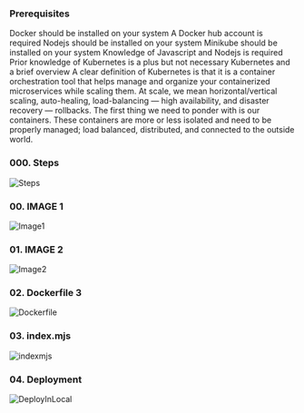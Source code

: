 ### Prerequisites
Docker should be installed on your system
A Docker hub account is required
Nodejs should be installed on your system
Minikube should be installed on your system
Knowledge of Javascript and Nodejs is required
Prior knowledge of Kubernetes is a plus but not necessary
Kubernetes and a brief overview
A clear definition of Kubernetes is that it is a container orchestration tool that helps manage and organize 
your containerized microservices while scaling them. At scale, we mean horizontal/vertical scaling, auto-healing, load-balancing — high availability, 
and disaster recovery — rollbacks. The first thing we need to ponder with is our containers. These containers are more or less isolated and need to be properly managed; 
load balanced, distributed, and connected to the outside world.

### 000. Steps
![Steps](https://github.com/user-attachments/assets/68ce1aeb-1a89-49c2-bbca-3bdc8e786298)

### 00. IMAGE 1
![Image1](https://github.com/user-attachments/assets/4b15c389-cab7-421d-ba7d-719664f293d9)

### 01. IMAGE 2
![Image2](https://github.com/user-attachments/assets/3f423a80-9ed5-4e3a-874e-f4a711bc7afa)

### 02. Dockerfile 3
![Dockerfile](https://github.com/user-attachments/assets/e461c521-0640-4241-a527-595b78cba171)

### 03. index.mjs
![indexmjs](https://github.com/user-attachments/assets/84a7ecd7-d8dd-43b7-966c-904ef9720089)

### 04. Deployment
![DeployInLocal](https://github.com/user-attachments/assets/4bb24142-63e1-4002-955f-6d39fbccd1b0)



